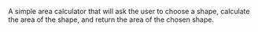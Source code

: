 A simple area calculator that will ask the user to choose a shape, calculate the area of the shape, and return the area of the chosen shape.

